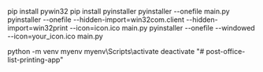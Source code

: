 pip install pywin32
pip install pyinstaller
pyinstaller --onefile main.py
pyinstaller --onefile --hidden-import=win32com.client --hidden-import=win32print --icon=icon.ico main.py
pyinstaller --onefile --windowed --icon=your_icon.ico main.py




python -m venv myenv
myenv\Scripts\activate
deactivate
"# post-office-list-printing-app" 
